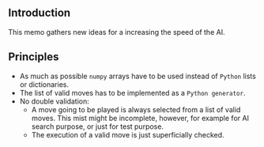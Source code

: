 ## Introduction

This memo gathers new ideas for a increasing the speed of the AI.

## Principles

* As much as possible `numpy` arrays have to be used instead of `Python` lists or dictionaries.
* The list of valid moves has to be implemented as a `Python generator`.
* No double validation: 
  * A move going to be played is always selected from a list of valid moves. This mist might be incomplete, however, for example for AI search purpose, or just for test purpose.
  * The execution of a valid move is just superficially checked.


